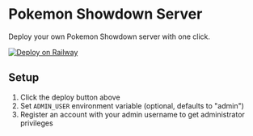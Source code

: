 # Pokemon Showdown Server

Deploy your own Pokemon Showdown server with one click.

[![Deploy on Railway](https://railway.com/button.svg)](https://railway.com/deploy/3FwR_S?referralCode=hbN2rY)

## Setup

1. Click the deploy button above
2. Set `ADMIN_USER` environment variable (optional, defaults to "admin")
3. Register an account with your admin username to get administrator privileges

